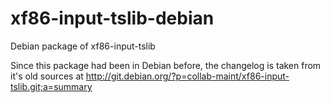# xf86-input-tslib-debian
Debian package of xf86-input-tslib

Since this package had been in Debian before, the changelog is taken from it's
old sources at http://git.debian.org/?p=collab-maint/xf86-input-tslib.git;a=summary
